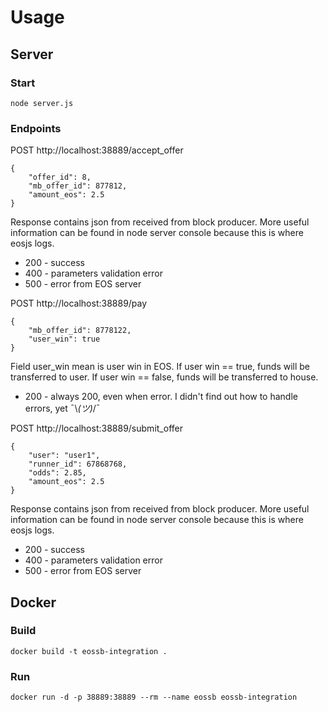 # Usage

## Server

### Start
```
node server.js
```

### Endpoints

POST http://localhost:38889/accept_offer
```
{
	"offer_id": 8,
	"mb_offer_id": 877812,
	"amount_eos": 2.5
}
```
Response contains json from received from block producer. More useful information can be found in node server console because this is where eosjs logs.
- 200 - success
- 400 - parameters validation error
- 500 - error from EOS server

POST http://localhost:38889/pay
```
{
	"mb_offer_id": 8778122,
	"user_win": true
}
```
Field user_win mean is user win in EOS. If user win == true, funds will be transferred to user. If user win == false, funds will be transferred to house.  

- 200 - always 200, even when error. I didn't find out how to handle errors, yet ¯\\_(ツ)_/¯ 

POST http://localhost:38889/submit_offer
```
{
	"user": "user1",
	"runner_id": 67868768,
	"odds": 2.85,
	"amount_eos": 2.5
}
```
Response contains json from received from block producer. More useful information can be found in node server console because this is where eosjs logs.
- 200 - success
- 400 - parameters validation error
- 500 - error from EOS server

## Docker
### Build
```
docker build -t eossb-integration .
```
### Run
```
docker run -d -p 38889:38889 --rm --name eossb eossb-integration
```